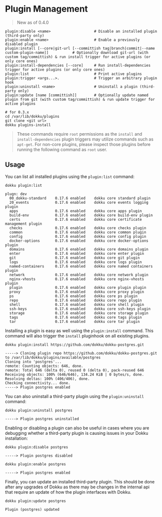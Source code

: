 # Plugin Management

> New as of 0.4.0

```
plugin:disable <name>                    # Disable an installed plugin (third-party only)
plugin:enable <name>                     # Enable a previously disabled plugin
plugin:install [--core|git-url [--committish tag|branch|commit|--name custom-plugin-name]]           # Optionally download git-url (with custom tag/committish) & run install trigger for active plugins (or only core ones)
plugin:install-dependencies [--core]     # Run install-dependencies trigger for active plugins (or only core ones)
plugin:list                              # Print active plugins
plugin:trigger <args...>.                # Trigger an arbitrary plugin hook
plugin:uninstall <name>                  # Uninstall a plugin (third-party only)
plugin:update [name [committish]]        # Optionally update named plugin from git (with custom tag/committish) & run update trigger for active plugins
```

```shell
# for 0.3.x
cd /var/lib/dokku/plugins
git clone <git url>
dokku plugins-install
```

> These commands require `root` permissions as the `install` and `install-dependencies` plugin triggers may utilize commands such as `apt-get`. For non-core plugins, please inspect those plugins before running the following command as `root` user.

## Usage

You can list all installed plugins using the `plugin:list` command:

```shell
dokku plugin:list
```

```
plugn: dev
  00_dokku-standard    0.17.6 enabled    dokku core standard plugin
  20_events            0.17.6 enabled    dokku core events logging plugin
  apps                 0.17.6 enabled    dokku core apps plugin
  build-env            0.17.6 enabled    dokku core build-env plugin
  certs                0.17.6 enabled    dokku core certificate management plugin
  checks               0.17.6 enabled    dokku core checks plugin
  common               0.17.6 enabled    dokku core common plugin
  config               0.17.6 enabled    dokku core config plugin
  docker-options       0.17.6 enabled    dokku core docker-options plugin
  domains              0.17.6 enabled    dokku core domains plugin
  enter                0.17.6 enabled    dokku core enter plugin
  git                  0.17.6 enabled    dokku core git plugin
  logs                 0.17.6 enabled    dokku core logs plugin
  named-containers     0.17.6 enabled    dokku core named containers plugin
  network              0.17.6 enabled    dokku core network plugin
  nginx-vhosts         0.17.6 enabled    dokku core nginx-vhosts plugin
  plugin               0.17.6 enabled    dokku core plugin plugin
  proxy                0.17.6 enabled    dokku core proxy plugin
  ps                   0.17.6 enabled    dokku core ps plugin
  repo                 0.17.6 enabled    dokku core repo plugin
  shell                0.17.6 enabled    dokku core shell plugin
  ssh-keys             0.17.6 enabled    dokku core ssh-keys plugin
  storage              0.17.6 enabled    dokku core storage plugin
  tags                 0.17.6 enabled    dokku core tags plugin
  tar                  0.17.6 enabled    dokku core tar plugin
```

Installing a plugin is easy as well using the `plugin:install` command. This command will also trigger the `install` pluginhook on all existing plugins.

```shell
dokku plugin:install https://github.com/dokku/dokku-postgres.git
```

```
-----> Cloning plugin repo https://github.com/dokku/dokku-postgres.git to /var/lib/dokku/plugins/available/postgres
Cloning into 'postgres'...
remote: Counting objects: 646, done.
remote: Total 646 (delta 0), reused 0 (delta 0), pack-reused 646
Receiving objects: 100% (646/646), 134.24 KiB | 0 bytes/s, done.
Resolving deltas: 100% (406/406), done.
Checking connectivity... done.
-----> Plugin postgres enabled
```

You can also uninstall a third-party plugin using the `plugin:uninstall` command:

```shell
dokku plugin:uninstall postgres
```

```
-----> Plugin postgres uninstalled
```

Enabling or disabling a plugin can also be useful in cases where you are debugging whether a third-party plugin is causing issues in your Dokku installation:

```shell
dokku plugin:disable postgres
```

```
-----> Plugin postgres disabled
```

```shell
dokku plugin:enable postgres
```

```
-----> Plugin postgres enabled
```

Finally, you can update an installed third-party plugin. This should be done after any upgrades of Dokku as there may be changes in the internal api that require an update of how the plugin interfaces with Dokku.

```shell
dokku plugin:update postgres
```

```
Plugin (postgres) updated
```
